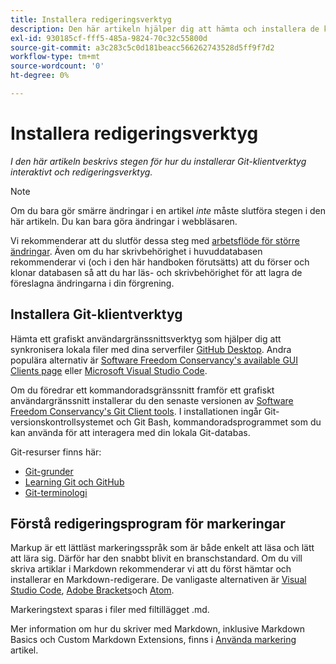 ```yaml
---
title: Installera redigeringsverktyg
description: Den här artikeln hjälper dig att hämta och installera de klientverktyg du behöver för Git/GitHub och för att redigera Markdown-filer.
exl-id: 930185cf-fff5-485a-9824-70c32c55800d
source-git-commit: a3c283c5c0d181beacc566262743528d5ff9f7d2
workflow-type: tm+mt
source-wordcount: '0'
ht-degree: 0%

---
```


# Installera redigeringsverktyg

*I den här artikeln beskrivs stegen för hur du installerar Git-klientverktyg interaktivt och redigeringsverktyg.*

>[!NOTE]
>
>Om du bara gör smärre ändringar i en artikel *inte* måste slutföra stegen i den här artikeln. Du kan bara göra ändringar i webbläsaren.
>
>Vi rekommenderar att du slutför dessa steg med [arbetsflöde för större ändringar](local-repo.md). Även om du har skrivbehörighet i huvuddatabasen rekommenderar vi (och i den här handboken förutsätts) att du förser och klonar databasen så att du har läs- och skrivbehörighet för att lagra de föreslagna ändringarna i din förgrening.

## Installera Git-klientverktyg

Hämta ett grafiskt användargränssnittsverktyg som hjälper dig att synkronisera lokala filer med dina serverfiler [GitHub Desktop](https://desktop.github.com/). Andra populära alternativ är [Software Freedom Conservancy&#39;s available GUI Clients page](https://git-scm.com/downloads/guis) eller [Microsoft Visual Studio Code](https://www.visualstudio.com/products/code-vs.aspx).

Om du föredrar ett kommandoradsgränssnitt framför ett grafiskt användargränssnitt installerar du den senaste versionen av [Software Freedom Conservancy&#39;s Git Client tools](https://git-scm.com/downloads). I installationen ingår Git-versionskontrollsystemet och Git Bash, kommandoradsprogrammet som du kan använda för att interagera med din lokala Git-databas.

Git-resurser finns här:

* [Git-grunder](https://git-scm.com/book/en/v2/Getting-Started-Git-Basics)
* [Learning Git och GitHub](https://help.github.com/articles/good-resources-for-learning-git-and-github/)
* [Git-terminologi](https://help.github.com/articles/github-glossary)

## Förstå redigeringsprogram för markeringar

Markup är ett lättläst markeringsspråk som är både enkelt att läsa och lätt att lära sig. Därför har den snabbt blivit en branschstandard. Om du vill skriva artiklar i Markdown rekommenderar vi att du först hämtar och installerar en Markdown-redigerare. De vanligaste alternativen är [Visual Studio Code](https://code.visualstudio.com/), [Adobe Brackets](https://brackets.io)och [Atom](https://atom.io).

Markeringstext sparas i filer med filtillägget .md.

Mer information om hur du skriver med Markdown, inklusive Markdown Basics och Custom Markdown Extensions, finns i [Använda markering](../writing-essentials/markdown.md) artikel.

<!--
## Adobe Docs Authoring Pack

Install the Docs Authoring Pack. This set of extensions includes basic authoring assistance for help when writing Markdown, and a preview feature, so that you can see what the Markdown looks like in the style of the docs.adobe.com site.

Link when available
-->

